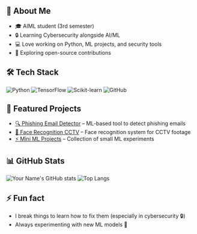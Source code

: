 ## 👋 About Me
- 🎓 AIML student (3rd semester)  
- 🔒 Learning Cybersecurity alongside AI/ML  
- 💻 Love working on Python, ML projects, and security tools  
- 🚀 Exploring open-source contributions  

## 🛠️ Tech Stack
![Python](https://img.shields.io/badge/Python-3776AB?logo=python&logoColor=white)
![TensorFlow](https://img.shields.io/badge/TensorFlow-FF6F00?logo=tensorflow&logoColor=white)
![Scikit-learn](https://img.shields.io/badge/ScikitLearn-F7931E?logo=scikitlearn&logoColor=white)
![GitHub](https://img.shields.io/badge/GitHub-181717?logo=github&logoColor=white)

## 📂 Featured Projects
- [🔍 Phishing Email Detector](https://github.com/sjv-007/PhishingEmailDetector) – ML-based tool to detect phishing emails  
- [🎥 Face Recognition CCTV](https://github.com/sjv-007/FaceRecognition_CCTV) – Face recognition system for CCTV footage  
- [⚡ Mini ML Projects](https://github.com/sjv-007/MiniProjects) – Collection of small ML experiments  

## 📊 GitHub Stats
![Your Name's GitHub stats](https://github-readme-stats.vercel.app/api?username=sjv-007&show_icons=true&theme=radical)
![Top Langs](https://github-readme-stats.vercel.app/api/top-langs/?username=sjv-007&layout=compact&theme=radical)

## ⚡ Fun fact
- I break things to learn how to fix them (especially in cybersecurity 🔒)  
- Always experimenting with new ML models 🚀
